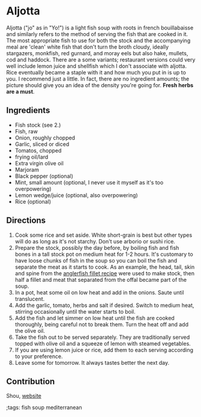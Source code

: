 # Aljotta

Aljotta ("jo" as in "Yo!") is a light fish soup with roots in french bouillabaisse and similarly refers to the method of serving the fish that are cooked in it. The most appropriate fish to use for both the stock and the accompanying meal are 'clean' white fish that don't turn the broth cloudy, ideally stargazers, monkfish, red gurnard, and moray eels but also hake, mullets, cod and haddock. There are a some variants; restaurant versions could very well include lemon juice and shellfish which I don't associate with aljotta. Rice eventually became a staple with it and how much you put in is up to you. I recommend just a little. In fact, there are no ingredient amounts; the picture should give you an idea of the density you're going for. **Fresh herbs are a must**.

## Ingredients

- Fish stock (see 2.)
- Fish, raw
- Onion, roughly chopped
- Garlic, sliced or diced
- Tomatos, chopped
- frying oil/lard
- Extra virgin olive oil
- Marjoram
- Black pepper (optional)
- Mint, small amount (optional, I never use it myself as it's too overpowering)
- Lemon wedge/juice (optional, also overpowering)
- Rice (optional)

## Directions

1. Cook some rice and set aside. White short-grain is best but other types will do as long as it's not starchy. Don't use arborio or sushi rice.
2. Prepare the stock, possibly the day before, by boiling fish and fish bones in a tall stock pot on medium heat for 1-2 hours. It's customary to have loose chunks of fish in the soup so you can boil the fish and separate the meat as it starts to cook. As an example, the head, tail, skin and spine from the [anglerfish fillet recipe](fried-anglerfish-fillet.html) were used to make stock, then half a fillet and meat that separated from the offal became part of the soup.
3. In a pot, heat some oil on low heat and add in the onions. Saute until translucent.
4. Add the garlic, tomato, herbs and salt if desired. Switch to medium heat, stirring occasionally until the water starts to boil.
5. Add the fish and let simmer on low heat until the fish are cooked thoroughly, being careful not to break them. Turn the heat off and add the olive oil.
6. Take the fish out to be served separately. They are traditionally served topped with olive oil and a squeeze of lemon with steamed vegetables.
7. If you are using lemon juice or rice, add them to each serving according to your preference.
8. Leave some for tomorrow. It always tastes better the next day.

## Contribution

Shou, [website](https://shouganai.xyz)

;tags: fish soup mediterranean
